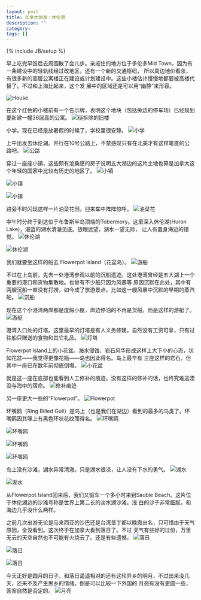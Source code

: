 ```yaml
---
layout: post
title: 加拿大旅游：休伦湖
description: ""
category:
tags: []
---
```


{% include JB/setup %}

早上吃完早饭后去周围散了会儿步。亲戚住的地方位于多伦多Mid Town，因为有一条建设中的轻轨线经过改地区，还有一个新的交通枢纽，
所以周边地价看涨，有很多新的高层公寓楼正在建设或计划建设中。这些小楼估计慢慢地都要被高楼代替了。不过和上海比起来，这个发
展中的区域还是可以用“幽静”来形容。

![House](http://i46.photobucket.com/albums/f136/bird_frank/_IGP6778_zps12k2v2my.jpg)

在这个红色的小楼前有一个告示牌，表明这个地块（包括旁边的停车场）已经规划要新建一幢36层高的公寓。
![待拆除的旧楼](http://i46.photobucket.com/albums/f136/bird_frank/_IGP6784_zpsg2memxe0.jpg)

小学。现在已经是放暑假的时候了，学校里很安静。
![小学](http://i46.photobucket.com/albums/f136/bird_frank/_IGP6783_zpslskeela1.jpg)

上午出发去休伦湖。开行在10号公路上，不禁感叹只有在北美才有这样笔直的公路吧。
![公路](http://i46.photobucket.com/albums/f136/bird_frank/_IGP6794_zpsccnaxtut.jpg)

穿过一座座小镇，这些颇有沧桑感的房子说明五大湖边的这片土地也算是加拿大这个年轻的国家中比较有历史的地区了。
![小镇](http://i46.photobucket.com/albums/f136/bird_frank/_IGP6796_zpslzh2qgsh.jpg)

![小镇](http://i46.photobucket.com/albums/f136/bird_frank/_IGP6800_zpsko5x120i.jpg)

![小镇](http://i46.photobucket.com/albums/f136/bird_frank/_IGP6801_zpsfdzdkh0a.jpg)

路旁不时闪现这样一片油菜花田，迎来车中阵阵惊呼。
![油菜花](http://i46.photobucket.com/albums/f136/bird_frank/_IGP6804_zpsg3gji7oy.jpg)

中午时分终于到达位于布鲁斯半岛顶端的Tobermory。这里深入休伦湖(Huron Lake)，湛蓝的湖水清澈见底。放眼远望，湖水一望无际，
让人有置身海边的错觉。
![休伦湖](http://i46.photobucket.com/albums/f136/bird_frank/_IGP6836_zpsedzy7jpw.jpg)

![休伦湖](http://i46.photobucket.com/albums/f136/bird_frank/_IGP6842_zpsileykynk.jpg)

我们就要坐这样的船去 Flowerpot Island（花盆岛）。
![游船](http://i46.photobucket.com/albums/f136/bird_frank/_IGP6848_zps1msda6ux.jpg)

不过在上岛前，先去一处港湾参观以前的沉船遗迹。这处港湾曾经是五大湖上一个重要的港口和货物集散地。也曾有不少船只因为风暴等
原因沉默在此处，其中有两艘沉船一直没有打捞，如今成了旅游景点。比如这一艘风暴中沉默的早期的蒸汽船。
![沉船](http://i46.photobucket.com/albums/f136/bird_frank/_IGP6856_zps6p9lxsep.jpg)

现在这个小港湾两岸都是度假小屋，岸边停泊的不再是货船，而是这样的游艇了。
![游艇](http://i46.photobucket.com/albums/f136/bird_frank/_IGP6860_zpsvadbofhk.jpg)

港湾入口处的灯塔。这里最早的灯塔是有人义务修建，自然没有工资可拿，只有过往船只赠送的食物和其它礼品。
![灯塔](http://i46.photobucket.com/albums/f136/bird_frank/_IGP6864_zpsxp3dvbhn.jpg)

Flowerpot Island上的小花盆。海水侵蚀、岩石风华形成这样上大下小的心态，状如花盆——我觉得更像花瓶——岛也因此得名。岛上最早有
三座这样的岩石，但其中一座已在数年前彻底倒塌。
![小花盆](http://i46.photobucket.com/albums/f136/bird_frank/_IGP6902_zpscr7f6iry.jpg)

就是这一座在底部也能看到人工修补的痕迹。没有这样的修补的话，也终究难逃湮没与海中的宿命。
![修补痕迹](http://i46.photobucket.com/albums/f136/bird_frank/_IGP6905_zpsnkxgvpeg.jpg)

另一座更大一些的“Flowerpot”。
![Flowerpot](http://i46.photobucket.com/albums/f136/bird_frank/_IGP6920_zps3x5yrqol.jpg)

环嘴鸥（Ring Billed Gull）是岛上（也是我们在湖边）看到的最多的鸟类了。环嘴鸥因其喙上有黑色环状花纹而得名。
![环嘴鸥](http://i46.photobucket.com/albums/f136/bird_frank/_IGP6987_zps2jt03rsq.jpg)

![环嘴鸥](http://i46.photobucket.com/albums/f136/bird_frank/_IGP6937_zps7wwyxzg9.jpg)

![环嘴鸥](http://i46.photobucket.com/albums/f136/bird_frank/_IGP6941_zpskesq3sun.jpg)

![环嘴鸥](http://i46.photobucket.com/albums/f136/bird_frank/_IGP6944_zpsjo1oqqyb.jpg)

岛上没有沙滩，湖水异常清澈。只是湖水很凉，让人没有下水的勇气。
![湖水](http://i46.photobucket.com/albums/f136/bird_frank/_IGP6998_zpsacman2cw.jpg)

![湖水](http://i46.photobucket.com/albums/f136/bird_frank/_IGP6915_zpsmqiix8xq.jpg)

从Flowerpot Island回来后，我们又驱车一个多小时来到Sauble Beach。这片位于休伦湖边的沙滩号称是世界上第二长的淡水湖沙滩。浅
白的沙子非常细腻，和海边几乎没什么两样。

之前几次出游无论是马来西亚的沙巴还是台湾垦丁都以晚霞出名，只可惜由于天气原因，全没看到。这次终于在加拿大看到落日了。不过
天气有些好的过份，万里无云的天空自然也不可能有火烧云了。还是有些遗憾。
![落日](http://i46.photobucket.com/albums/f136/bird_frank/_IGP7017_zpsbbt7mkvy.jpg)

![落日](http://i46.photobucket.com/albums/f136/bird_frank/_IGP7018_zpsallo5ykx.jpg)

![落日](http://i46.photobucket.com/albums/f136/bird_frank/_IGP7046_zpsy6niptvf.jpg)

今天正好是圆月的日子，和落日遥遥相对的还有这轮异乡的明月，不过出来没几天，还来不及产生思乡的情绪。倒是可以比较一下外国的
月亮有没有更圆一些，答案自然是否定的。
![月亮](http://i46.photobucket.com/albums/f136/bird_frank/_IGP7024_zpso1zjhkth.jpg)

